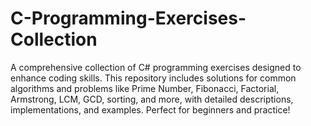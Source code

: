 # C-Programming-Exercises-Collection
A comprehensive collection of C# programming exercises designed to enhance coding skills. This repository includes solutions for common algorithms and problems like Prime Number, Fibonacci, Factorial, Armstrong, LCM, GCD, sorting, and more, with detailed descriptions, implementations, and examples. Perfect for beginners and practice!
